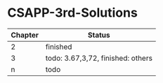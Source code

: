 # CSAPP-3rd-Solutions

|Chapter|Status|
|----|-----|
|2|finished|
|3|todo: 3.67,3,72, finished: others|
|n|todo|
